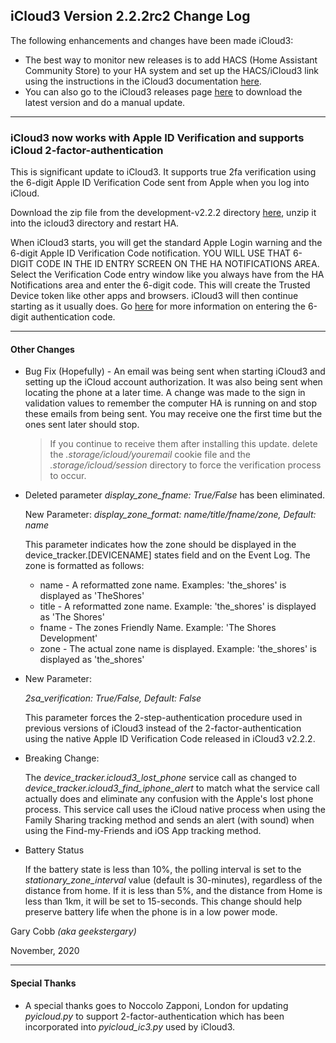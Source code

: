 ## iCloud3 Version 2.2.2rc2 Change Log

The following enhancements and changes have been made iCloud3:

* The best way to monitor new releases is to add HACS (Home Assistant Community Store) to your HA system and set up the HACS/iCloud3 link using the instructions in the iCloud3 documentation [here](https://gcobb321.github.io/icloud3/#/chapters/3-hacs). 
* You can also go to the iCloud3 releases page [here](https://github.com/gcobb321/icloud3/releases) to download the latest version and do a manual update.

------

### iCloud3 now works with Apple ID Verification and supports iCloud 2-factor-authentication

This is significant update to iCloud3. It supports true 2fa verification using the 6-digit Apple ID Verification Code sent from Apple when you log into iCloud.

Download the zip file from the development-v2.2.2 directory [here](https://github.com/gcobb321/icloud3/tree/master/development-v2.2.2), unzip it into the icloud3 directory and restart HA.

When iCloud3 starts, you will get the standard Apple Login warning and the 6-digit Apple ID Verification Code notification. YOU WILL USE THAT 6-DIGIT CODE IN THE ID ENTRY SCREEN ON THE HA NOTIFICATIONS AREA. Select the Verification Code entry window like you always have from the HA Notifications area and enter the 6-digit code. This will create the Trusted Device token like other apps and browsers. iCloud3 will then continue starting as it usually does. Go [here](/1-getting-started?id=authenticating-your-icloud-account) for more information on entering the 6-digit authentication code.

-----

#### Other Changes

- Bug Fix (Hopefully) - An email was being sent when starting iCloud3 and setting up the iCloud account authorization. It was also being sent when locating the phone at a later time. A change was made to the sign in validation values to remember the computer HA is running on and stop these emails from being sent. You may receive one the first time but the ones sent later should stop.  

  > If you continue to receive them after installing this update. delete the *.storage/icloud/youremail* cookie file and the *.storage/icloud/session* directory to force the verification process to occur.

- Deleted parameter
  *display_zone_fname: True/False* has been eliminated.

  New Parameter:
  *display_zone_format: name/title/fname/zone, Default: name*

  This parameter indicates how the zone should be displayed in the device_tracker.[DEVICENAME] states field and on the Event Log. The zone is formatted as follows:

  - name - A reformatted zone name. Examples: 'the_shores' is displayed as 'TheShores'
  - title - A reformatted zone name. Example: 'the_shores' is displayed as 'The Shores'
  - fname - The zones Friendly Name. Example: 'The Shores Development'
  - zone - The actual zone name is displayed. Example: 'the_shores' is displayed as 'the_shores'

- New Parameter:

  *2sa_verification: True/False, Default: False*

  This parameter forces the 2-step-authentication procedure used in previous versions of iCloud3 instead of the 2-factor-authentication using the native Apple ID Verification Code released in iCloud3 v2.2.2.

- Breaking Change:

  The *device_tracker.icloud3_lost_phone* service call as changed to *device_tracker.icloud3_find_iphone_alert* to match what the service call actually does and eliminate any confusion with the Apple's lost phone process. This service call uses the iCloud native process when using the Family Sharing tracking method and sends an alert (with sound) when using the Find-my-Friends and iOS App tracking method.

- Battery Status

  If the battery state is less than 10%, the polling interval is set to the *stationary_zone_interval* value (default is 30-minutes), regardless of the distance from home. If it is less than 5%, and the distance from Home is less than 1km, it will be set to 15-seconds. This change should help preserve battery life when the phone is in a low power mode.



Gary Cobb *(aka geekstergary)*

November, 2020

------

#### Special Thanks

* A special thanks goes to Noccolo Zapponi, London for updating *pyicloud.py* to support 2-factor-authentication which has been incorporated into *pyicloud_ic3.py* used by iCloud3.